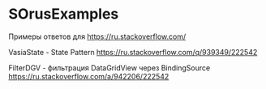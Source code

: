 # SOrusExamples
Примеры ответов для https://ru.stackoverflow.com/

VasiaState - State Pattern https://ru.stackoverflow.com/q/939349/222542

FilterDGV - фильтрация DataGridView через BindingSource https://ru.stackoverflow.com/a/942206/222542
